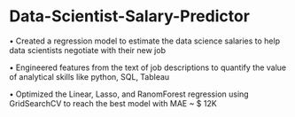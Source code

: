 # Data-Scientist-Salary-Predictor
• Created a regression model to estimate the data science salaries to help data scientists negotiate with their new job

• Engineered features from the text of job descriptions to quantify the value of analytical skills like python, SQL, Tableau

• Optimized the Linear, Lasso, and RanomForest regression using GridSearchCV to reach the best model with MAE ~ $ 12K
